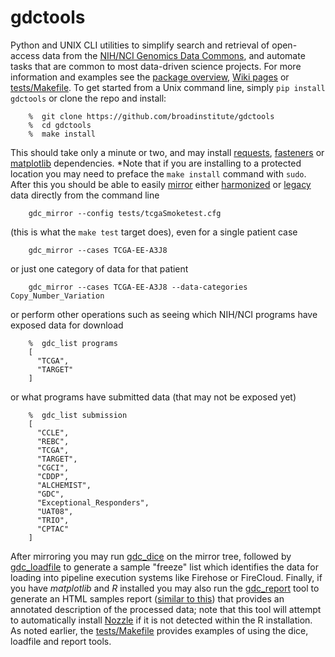 # gdctools
Python and UNIX CLI utilities to simplify search and retrieval of open-access data from the [NIH/NCI Genomics Data Commons](https://gdc.cancer.gov/), and automate tasks that are common to most data-driven science projects.   For more information and examples see the [package overview](https://docs.google.com/viewer?url=https://github.com/broadinstitute/gdctools/files/825892/GDCtools-overview.pdf), [Wiki pages](https://github.com/broadinstitute/gdctools/wiki) or [tests/Makefile](tests/Makefile).  To get started from a Unix command line, simply `pip install gdctools` or clone the repo and install:
```
    %  git clone https://github.com/broadinstitute/gdctools
    %  cd gdctools
    %  make install
```
This should take only a minute or two, and may install [requests](http://docs.python-requests.org/en/master/), [fasteners](https://github.com/harlowja/fasteners) or [matplotlib](http://matplotlib.org/) dependencies.  *Note that if you are installing to a protected location you may need to preface the `make install` command with `sudo`.  After this you should be able to easily [mirror](https://github.com/broadinstitute/gdctools/wiki/GDC-Mirror) either [harmonized](https://gdc.cancer.gov/about-data/gdc-data-harmonization) or [legacy](https://gdc-portal.nci.nih.gov/legacy-archive) data directly from the command line 
```
    gdc_mirror --config tests/tcgaSmoketest.cfg
```
(this is what the `make test` target does), even for a single patient case
```
    gdc_mirror --cases TCGA-EE-A3J8
```
or just one category of data for that patient
```
    gdc_mirror --cases TCGA-EE-A3J8 --data-categories Copy_Number_Variation
```
or perform other operations such as seeing which NIH/NCI programs have exposed data for download
```
    %  gdc_list programs
    [
      "TCGA", 
      "TARGET"
    ]
```
or what programs have submitted data (that may not be exposed yet)
```
    %  gdc_list submission
    [
      "CCLE", 
      "REBC", 
      "TCGA", 
      "TARGET", 
      "CGCI", 
      "CDDP", 
      "ALCHEMIST", 
      "GDC", 
      "Exceptional_Responders", 
      "UAT08", 
      "TRIO", 
      "CPTAC"
    ]
```
After mirroring you may run [gdc_dice](https://github.com/broadinstitute/gdctools/wiki/GDC-Dicer) on the mirror tree, followed by [gdc_loadfile](https://github.com/broadinstitute/gdctools/wiki/Create-Loadfile) to generate a sample "freeze" list which identifies the data for loading into pipeline execution systems like Firehose or FireCloud.  Finally, if you have *matplotlib* and *R* installed you may also run the [gdc_report](https://github.com/broadinstitute/gdctools/wiki/Sample-reports) tool to generate an HTML samples report ([similar to this](http://gdac.broadinstitute.org/runs/sampleReports/latest/)) that provides an annotated description of the processed data; note that this tool will attempt to automatically install [Nozzle](https://confluence.broadinstitute.org/display/GDAC/Nozzle) if it is not detected within the R installation. As noted earlier, the [tests/Makefile](tests/Makefile) provides examples of using the dice, loadfile and report tools. 
